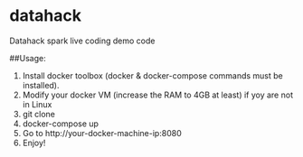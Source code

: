 # datahack
Datahack spark live coding demo code

##Usage:

1. Install docker toolbox (docker & docker-compose commands must be installed).
2. Modify your docker VM (increase the RAM to 4GB at least) if yoy are not in Linux
3. git clone
4. docker-compose up
5. Go to http://your-docker-machine-ip:8080 
6. Enjoy!


   
